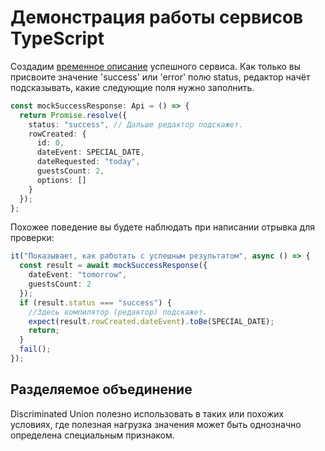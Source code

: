 # Демонстрация работы сервисов TypeScript

Создадим [временное описание](https://codesandbox.io/s/step-4-demo-4-3-ykbu0?file=/src/api.test.ts:115-533) успешного сервиса. Как только вы присвоите значение 'success' или 'error' полю status, редактор начёт подсказывать, какие следующие поля нужно заполнить.

```ts
const mockSuccessResponse: Api = () => {
  return Promise.resolve({
    status: "success", // Дальше редактор подскажет.
    rowCreated: {
      id: 0,
      dateEvent: SPECIAL_DATE,
      dateRequested: "today",
      guestsCount: 2,
      options: []
    }
  });
};
```

Похожее поведение вы будете наблюдать при написании отрывка для проверки:

```ts
it("Показывает, как работать с успешным результатом", async () => {
  const result = await mockSuccessResponse({
    dateEvent: "tomorrow",
    guestsCount: 2
  });
  if (result.status === "success") {
    //Здесь компилятор (редактор) подскажет.
    expect(result.rowCreated.dateEvent).toBe(SPECIAL_DATE);
    return;
  }
  fail();
});
```

## Разделяемое объединение

Discriminated Union полезно использовать в таких или похожих условиях, где полезная нагрузка значения может быть однозначно определена специальным признаком.
